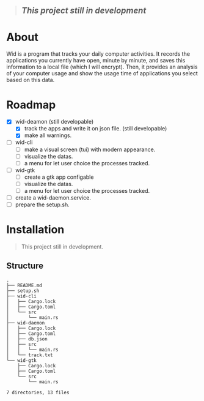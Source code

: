 > ## *This project still in development* 

# About

Wid is a program that tracks your daily computer activities. It records the applications you currently have open, minute by minute, and saves this information to a local file (which I will encrypt). Then, it provides an analysis of your computer usage and show the usage time of applications you select based on this data.

# Roadmap

- [x] wid-deamon (still developable)
  - [x] track the apps and write it on json file. (still developable)
  - [x] make all warnings.
- [ ] wid-cli
  - [ ] make a visual screen (tui) with modern appearance.
  - [ ] visualize the datas.
  - [ ] a menu for let user choice the processes tracked.
- [ ] wid-gtk
  - [ ] create a gtk app configable
  - [ ] visualize the datas.
  - [ ] a menu for let user choice the processes tracked.
- [ ] create a wid-daemon.service.
- [ ] prepare the setup.sh.
# Installation

> This project still in development.

## Structure 
```
.
├── README.md
├── setup.sh
├── wid-cli
│   ├── Cargo.lock
│   ├── Cargo.toml
│   └── src
│       └── main.rs
├── wid-daemon
│   ├── Cargo.lock
│   ├── Cargo.toml
│   ├── db.json
│   ├── src
│   │   └── main.rs
│   └── track.txt
└── wid-gtk
    ├── Cargo.lock
    ├── Cargo.toml
    └── src
        └── main.rs

7 directories, 13 files
```